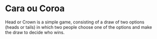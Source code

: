 # Cara ou Coroa

Head or Crown is a simple game, consisting of a draw of two options (heads or tails) in which two people choose one of the options and make the draw to decide who wins.


